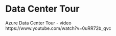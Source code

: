 <h1>Data Center Tour</h1>

<p>Azure Data Center Tour - video<br>
https://www.youtube.com/watch?v=0uRR72b_qvc

